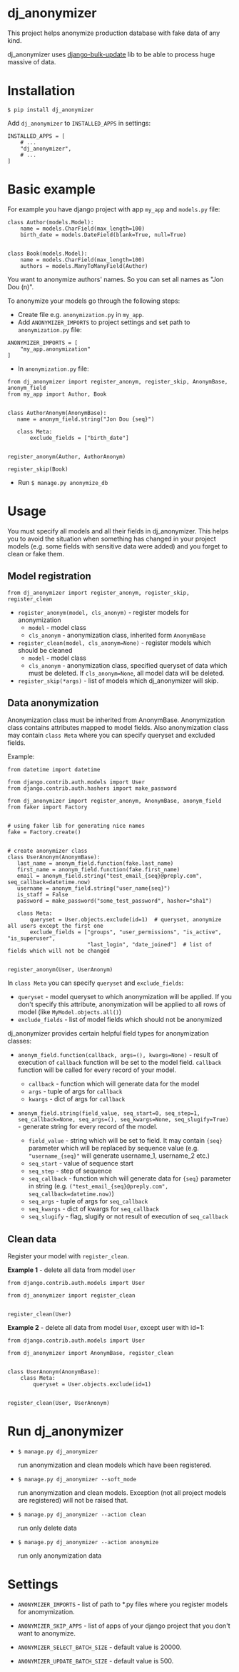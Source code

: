 dj_anonymizer
==================================
This project helps anonymize production database with fake data of any kind.

dj_anonymizer uses [django-bulk-update](https://github.com/aykut/django-bulk-update) lib to be able to process huge massive of data.

Installation
==================================
`$ pip install dj_anonymizer`

Add `dj_anonymizer` to `INSTALLED_APPS` in settings:

```
INSTALLED_APPS = [
    # ...
    "dj_anonymizer",
    # ...
]
```

Basic example
==================================
For example you have django project with app `my_app` and `models.py` file:
```
class Author(models.Model):
    name = models.CharField(max_length=100)
    birth_date = models.DateField(blank=True, null=True)


class Book(models.Model):
    name = models.CharField(max_length=100)
    authors = models.ManyToManyField(Author)
```
You want to anonymize authors' names.
So you can set all names as "Jon Dou (n)".

To anonymize your models go through the following steps:

* Create file e.g. `anonymization.py` in `my_app`.
* Add `ANONYMIZER_IMPORTS` to project settings and set path to `anonymization.py` file:
```
ANONYMIZER_IMPORTS = [
    "my_app.anonymization"
]
```
* In `anonymization.py` file:
```
from dj_anonymizer import register_anonym, register_skip, AnonymBase, anonym_field
from my_app import Author, Book


class AuthorAnonym(AnonymBase):
   name = anonym_field.string("Jon Dou {seq}")
   
   class Meta:
       exclude_fields = ["birth_date"]


register_anonym(Author, AuthorAnonym)

register_skip(Book)
```

* Run `$ manage.py anonymize_db`

Usage
===============
You must specify all models and all their fields in dj_anonymizer. This helps you to avoid the situation when something has changed in your project models (e.g. some fields with sensitive data were added) and you forget to clean or fake them.

## Model registration
`from dj_anonymizer import register_anonym, register_skip, register_clean`
* `register_anonym(model, cls_anonym)` - register models for anonymization
    * `model` - model class
    * `cls_anonym` - anonymization class, inherited form `AnonymBase`
* `register_clean(model, cls_anonym=None)` - register models which should be cleaned
    * `model` - model class
    * `cls_anonym` - anonymization class, specified queryset of data which must be deleted. If `cls_anonym=None`, all model data will be deleted.
* `register_skip(*args)` - list of models which dj_anonymizer will skip.

## Data anonymization
Anonymization class must be inherited from AnonymBase. Anonymization class contains attributes mapped to model fields. Also anonymization class may contain `class Meta` where you can specify queryset and excluded fields.

Example:
 ```
from datetime import datetime

from django.contrib.auth.models import User
from django.contrib.auth.hashers import make_password

from dj_anonymizer import register_anonym, AnonymBase, anonym_field
from faker import Factory


# using faker lib for generating nice names
fake = Factory.create()


# create anonymizer class
class UserAnonym(AnonymBase):
    last_name = anonym_field.function(fake.last_name)
    first_name = anonym_field.function(fake.first_name)
    email = anonym_field.string("test_email_{seq}@preply.com", seq_callback=datetime.now)
    username = anonym_field.string("user_name{seq}")
    is_staff = False
    password = make_password("some_test_password", hasher="sha1")

    class Meta:
        queryset = User.objects.exclude(id=1)  # queryset, anonymize all users except the first one
        exclude_fields = ["groups", "user_permissions", "is_active", "is_superuser",
                          "last_login", "date_joined"]  # list of fields which will not be changed


register_anonym(User, UserAnonym)
```

In `class Meta` you can specify `queryset` and `exclude_fields`:
 * `queryset` - model queryset to which anonymization will be applied. If you don't specify this attribute, anonymization will be applied to all rows of model (like `MyModel.objects.all()`)
 * `exclude_fields` - list of model fields which should not be anonymized

dj_anonymizer provides certain helpful field types for anonymization classes:
 
* `anonym_field.function(callback, args=(), kwargs=None)` - result of execution of `callback` function will be set to the model field. `callback` function will be called for every record of your model.
    * `callback` - function which will generate data for the model
    * `args` - tuple of args for `callback`
    * `kwargs` - dict of args for `callback`

* `anonym_field.string(field_value, seq_start=0, seq_step=1, seq_callback=None, seq_args=(), seq_kwargs=None, seq_slugify=True)` - generate string for every record of the model.
    * `field_value` - string which will be set to field. It may contain `{seq}` parameter which will be replaced by sequence value (e.g. `"username_{seq}"` will generate username_1, username_2 etc.)
    * `seq_start` - value of sequence start
    * `seq_step` - step of sequence
    * `seq_callback` - function which will generate data for `{seq}` parameter in string (e.g. `("test_email_{seq}@preply.com", seq_callback=datetime.now)`)
    * `seq_args` - tuple of args for `seq_callback`
    * `seq_kwargs` - dict of kwargs for `seq_callback`
    * `seq_slugify` - flag, slugify or not result of execution of `seq_callback`

## Clean data
Register your model with `register_clean`.

**Example 1** - delete all data from model `User`
```
from django.contrib.auth.models import User

from dj_anonymizer import register_clean


register_clean(User)
```

**Example 2** - delete all data from model `User`, except user with id=1:
```
from django.contrib.auth.models import User

from dj_anonymizer import AnonymBase, register_clean


class UserAnonym(AnonymBase):
    class Meta:
        queryset = User.objects.exclude(id=1)


register_clean(User, UserAnonym)

```

# Run dj_anonymizer
* `$ manage.py dj_anonymizer`

    run anonymization and clean models which have been registered.

* `$ manage.py dj_anonymizer --soft_mode`

    run anonymization and clean models. Exception (not all project models are registered) will not be raised that. 

* `$ manage.py dj_anonymizer --action clean`

    run only delete data

* `$ manage.py dj_anonymizer --action anonymize`

    run only anonymization data

# Settings

* `ANONYMIZER_IMPORTS` - list of path to *.py files where you register models for anomymization.

* `ANONYMIZER_SKIP_APPS` - list of apps of your django project that you don't want to anonymize.

* `ANONYMIZER_SELECT_BATCH_SIZE` - default value is 20000. 

* `ANONYMIZER_UPDATE_BATCH_SIZE` - default value is 500.